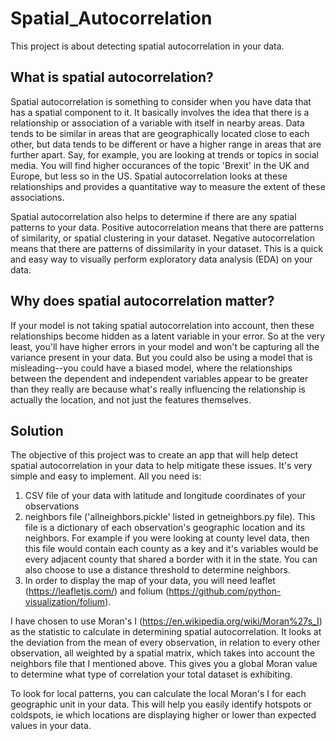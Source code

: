 # Spatial_Autocorrelation

This project is about detecting spatial autocorrelation in your data.

## What is spatial autocorrelation?

Spatial autocorrelation is something to consider when you have data that has a spatial component to it.  It basically involves the idea that there is a relationship or association of a variable with itself in nearby areas.  Data tends to be similar in areas that are geographically located close to each other, but data tends to be different or have a higher range in areas that are further apart.  Say, for example, you are looking at trends or topics in social media.  You will find higher occurances of the topic 'Brexit' in the UK and Europe, but less so in the US.  Spatial autocorrelation looks at these relationships and provides a quantitative way to measure the extent of these associations.

Spatial autocorrelation also helps to determine if there are any spatial patterns to your data.  Positive autocorrelation means that there are patterns of similarity, or spatial clustering in your dataset.  Negative autocorrelation means that there are patterns of dissimilarity in your dataset.  This is a quick and easy way to visually perform exploratory data analysis (EDA) on your data.  

## Why does spatial autocorrelation matter?

If your model is not taking spatial autocorrelation into account, then these relationships become hidden as a latent variable in your error.  So at the very least, you'll have higher errors in your model and won't be capturing all the variance present in your data.  But you could also be using a model that is misleading--you could have a biased model, where the relationships between the dependent and independent variables appear to be greater than they really are because what's really influencing the relationship is actually the location, and not just the features themselves.  

## Solution

The objective of this project was to create an app that will help detect spatial autocorrelation in your data to help mitigate these issues.  It's very simple and easy to implement.  All you need is:

1) CSV file of your data with latitude and longitude coordinates of your observations
2) neighbors file ('allneighbors.pickle' listed in getneighbors.py file).  This file is a dictionary of each observation's geographic location and its neighbors.  For example if you were looking at county level data, then this file would contain each county as a key and it's variables would be every adjacent county that shared a border with it in the state.  You can also choose to use a distance threshold to determine neighbors.
3) In order to display the map of your data, you will need leaflet (https://leafletjs.com/) and folium (https://github.com/python-visualization/folium).

I have chosen to use Moran's I (https://en.wikipedia.org/wiki/Moran%27s_I) as the statistic to calculate in determining spatial autocorrelation.  It looks at the deviation from the mean of every observation, in relation to every other observation, all weighted by a spatial matrix, which takes into account the neighbors file that I mentioned above.  This gives you a global Moran value to determine what type of correlation your total dataset is exhibiting.

To look for local patterns, you can calculate the local Moran's I for each geographic unit in your data.  This will help you easily identify hotspots or coldspots, ie which locations are displaying higher or lower than expected values in your data.
